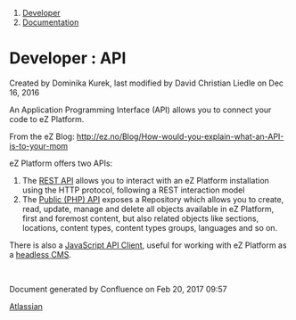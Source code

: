 1.  [Developer](index.html)
2.  [Documentation](Documentation_31429504.html)

#  Developer : API 

Created by Dominika Kurek, last modified by David Christian Liedle on Dec 16, 2016

An Application Programming Interface (API) allows you to connect your code to eZ Platform.

From the eZ Blog: <http://ez.no/Blog/How-would-you-explain-what-an-API-is-to-your-mom>

eZ Platform offers two APIs:

1.  The [REST API](https://doc.ez.no/display/DEVELOPER/REST+API+Guide) allows you to interact with an eZ Platform installation using the HTTP protocol, following a REST interaction model
2.  The [Public (PHP) API](https://doc.ez.no/display/DEVELOPER/Public+API+Guide) exposes a Repository which allows you to create, read, update, manage and delete all objects available in eZ Platform, first and foremost content, but also related objects like sections, locations, content types, content types groups, languages and so on.

There is also a [JavaScript API Client](JS-Client_31429579.html), useful for working with eZ Platform as a [headless CMS](http://ez.no/Blog/Content-as-a-Service-CaaS-Decoupled-CMS-and-Headless-CMS-101).

 

Document generated by Confluence on Feb 20, 2017 09:57

[Atlassian](http://www.atlassian.com/)


